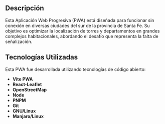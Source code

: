 ## Descripción

Esta Aplicación Web Progresiva (PWA) está diseñada para funcionar sin conexión en diversas ciudades del sur de la provincia de Santa Fe. Su objetivo es optimizar la localización de torres y departamentos en grandes complejos habitacionales, abordando el desafío que representa la falta de señalización.


## Tecnologías Utilizadas

Esta PWA fue desarrollada utilizando tecnologías de código abierto:

- **Vite PWA**
- **React-Leaflet**
- **OpenStreetMap**
- **Node**
- **PNPM**
- **Git**
- **GNU/Linux**
- **Manjaro/Linux**
